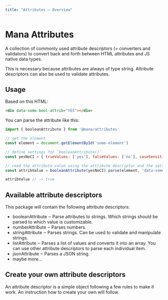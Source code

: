 ```yaml
---
title: "Attributes ‒ Overview"
---
```


# Mana Attributes

A collection of commonly used attribute descriptors (= converters and validators) to convert back and forth between HTML attributes and JS native data types.

This is necessary because attributes are always of type string. Attribute descriptors can also be used to validate attributes.

## Usage

Based on this HTML:

~~~ html
<div data-some-bool-attrib="YES"></div>
~~~

You can parse the attribute like this:

~~~ js
import { booleanAttribute } from '@mana/attributes'

// get the element
const element = document.getElementById('some-element')

// define settings for `booleanAttribute()`
const yesNoCI = { trueValues: ['yes'], falseValues: ['no'], caseSensitive: false }

// read the attribute value using the attribute descriptor and the settings from above
const attribValue = booleanAttribute(yesNoCI).parse(element, 'data-some-bool-attrib')

attribValue // -> true
~~~

## Available attribute descriptors

This package will contain the following attribute descriptors:

- booleanAttribute ‒ Parse attributes to strings. Which strings should be parsed to which value is customizable.
- numberAttribute ‒ Parses numbers.
- stringAttribute ‒ Parses strings. Can be used to validate and manipulate strings.
- listAttribute ‒ Parses a list of values and converts it into an array. You can use other attribute descriptors to parse each individual item.
- jsonAttribute ‒ Parses a JSON string.
- maybe more...

## Create your own attribute descriptors

An attribute descriptor is a simple object following a few rules to make it work. An instruction how to create your own will follow.
